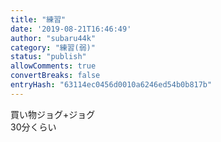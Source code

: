 ```yaml
---
title: "練習"
date: '2019-08-21T16:46:49'
author: "subaru44k"
category: "練習(弱)"
status: "publish"
allowComments: true
convertBreaks: false
entryHash: "63114ec0456d0010a6246ed54b0b817b"
---
```

買い物ジョグ+ジョグ<br>
30分くらい
